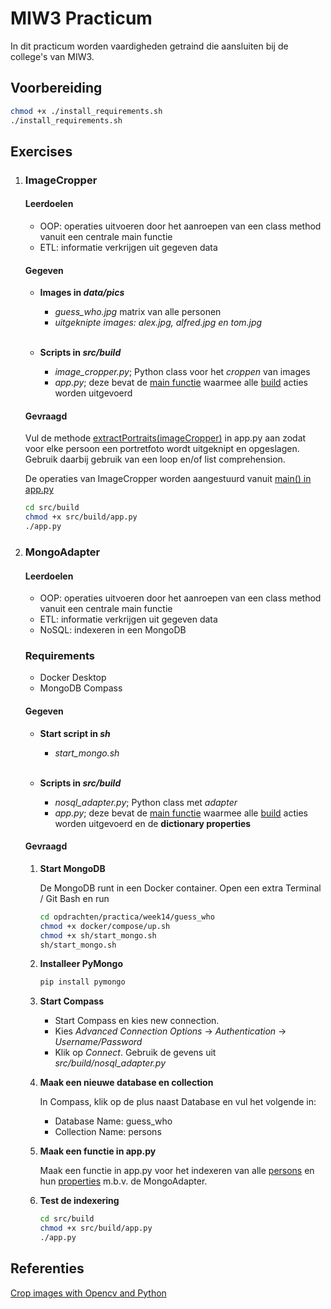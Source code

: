 MIW3 Practicum
==============================
In dit practicum worden vaardigheden getraind die aansluiten bij de college's van MIW3.

## Voorbereiding

```bash
chmod +x ./install_requirements.sh
./install_requirements.sh
```

## Exercises

<ol>

<li>

### ImageCropper

#### Leerdoelen
<ul>
<li>OOP: operaties uitvoeren door het aanroepen van een class method vanuit een centrale main functie</li>
<li>ETL: informatie verkrijgen uit gegeven data</li>
</ul>

#### Gegeven

<ul>

<li>

**Images in <i>data/pics</i>**  
- <i>guess_who.jpg</i> matrix van alle personen
- <i>uitgeknipte images: alex.jpg, alfred.jpg en tom.jpg</i>
</li><br>

<li>

**Scripts in <i>src/build</i>** 
- <i>image_cropper.py</i>; Python class voor het <i>croppen</i> van images
- <i>app.py</i>; deze bevat de <u>main functie</u> waarmee alle <u>build</u> acties worden uitgevoerd
</li>

</ul>

#### Gevraagd

<p>Vul de methode <u>extractPortraits(imageCropper)</u> in app.py aan zodat voor elke persoon een portretfoto wordt uitgeknipt en opgeslagen. Gebruik daarbij gebruik van een loop en/of list comprehension.

De operaties van ImageCropper worden aangestuurd vanuit <u>main() in app.py</u> 

```bash
cd src/build
chmod +x src/build/app.py
./app.py
```

</p>

<li> 

### MongoAdapter

#### Leerdoelen
<ul>
<li>OOP: operaties uitvoeren door het aanroepen van een class method vanuit een centrale main functie</li>
<li>ETL: informatie verkrijgen uit gegeven data</li>
<li>NoSQL: indexeren in een MongoDB</li>
</ul>

### Requirements
<ul>
<li>Docker Desktop</li>
<li>MongoDB Compass</li>
</ul>

#### Gegeven

<ul>

<li>

**Start script in <i>sh</i>**  
- <i>start_mongo.sh</i>
</li><br>

<li>

**Scripts in <i>src/build</i>** 
- <i>nosql_adapter.py</i>; Python class met <i>adapter</i>
- <i>app.py</i>; deze bevat de <u>main functie</u> waarmee alle <u>build</u> acties worden uitgevoerd
    en de <strong>dictionary properties</strong></i>
</li>

</ul>

</li>

#### Gevraagd

<ol>

<li>

**Start MongoDB**

De MongoDB runt in een Docker container.
Open een extra Terminal / Git Bash en run

```bash
cd opdrachten/practica/week14/guess_who
chmod +x docker/compose/up.sh
chmod +x sh/start_mongo.sh
sh/start_mongo.sh
```

</li>

<li>

**Installeer PyMongo**

```bash
pip install pymongo
```

</li>

<li>

**Start Compass**

<ul>
<li>Start Compass en kies new connection. </li>
<li>Kies <i>Advanced Connection Options</i> -> <i>Authentication</i> -> <i>Username/Password</i></li>
<li>Klik op <i>Connect</i>.
Gebruik de gevens uit <i>src/build/nosql_adapter.py</i>
</li>
</ul>

</li>

<li>

**Maak een nieuwe database en collection**

<p>
In Compass, klik op de plus naast Database en vul het volgende in:
<ul>
<li>Database Name: guess_who</li>
<li>Collection Name: persons</li>
</ul>

</p>

</li>

<li>

**Maak een functie in app.py**

Maak een functie in app.py voor het indexeren van alle <u>persons</u> en hun <u>properties</u> m.b.v. de MongoAdapter.

</li>

<li>

**Test de indexering**

```bash
cd src/build
chmod +x src/build/app.py
./app.py
```

</li>

</ol>

</li>

</ol>

## Referenties
[Crop images with Opencv and Python](https://www.youtube.com/watch?v=r-pp7flMoQA)